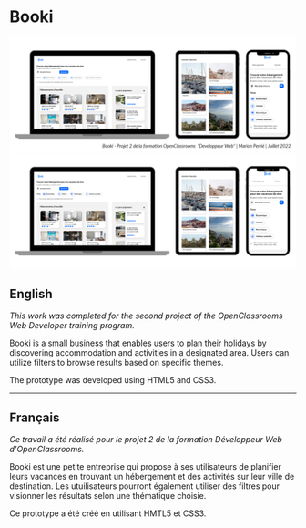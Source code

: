 # Booki

<img alt="Simulation du site Booki" src="https://github.com/Patariom/Booki/blob/main/220208_Booki_mockup.png?raw=true">
<img alt="Simulation du site Booki" src="https://github.com/Cyrilebl/booki_travel-agency/blob/main/220208_Booki_mockup.png?raw=true">

## English

_This work was completed for the second project of the OpenClassrooms Web Developer training program._

Booki is a small business that enables users to plan their holidays by discovering accommodation and activities in a designated area. Users can utilize filters to browse results based on specific themes.

The prototype was developed using HTML5 and CSS3.
  
  
---

## Français

_Ce travail a été réalisé pour le projet 2 de la formation Développeur Web d'OpenClassrooms._  

Booki est une petite entreprise qui propose à ses utilisateurs de planifier leurs vacances en trouvant un hébergement et des activités sur leur ville de destination. Les utuilisateurs pourront également utiliser des filtres pour visionner les résultats selon une thématique choisie.

Ce prototype a été créé en utilisant HMTL5 et CSS3.



